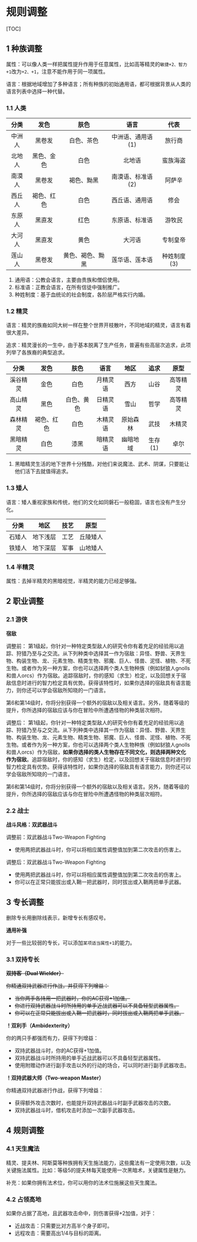 # 规则调整

[TOC]

## 1 种族调整
属性：可以像人类一样把属性提升作用于任意属性，比如高等精灵的`敏捷+2、智力+1`改为`+2、+1`，注意不能作用于同一项属性。

语言：根据地域增加了多种语言；所有种族的初始通用语，都可根据背景从人类的语言列表中选择一种代替。

### 1.1 人类

|分类|发色|肤色|语言|代表|
|:-:|:-:|:-:|:-:|:-:|
|中洲人|黑卷发|白色、茶色|中洲语、通用语(1)|旅行商|
|北地人|黑色、金色|白色|北地语|蛮族海盗|
|南漠人|黑卷发|褐色、黝黑|南漠语、标准语(2)|阿萨辛|
|西丘人|褐色、红色|白色|西丘语、通用语|修会|
|东原人|黑直发|红色|东原语、标准语|游牧民|
|大河人|黑直发|黄色|大河语|专制皇帝|
|莲山人|黑卷发|黄色、褐色、黝黑|莲华语、莲本语|种姓制度(3)|

1. 通用语：公教会语言，主要由贵族和僧侣使用。
2. 标准语：正教会语言，在所有信徒中强制推广。
3. 种姓制度：基于血统论的社会制度，各阶层严格实行内婚。

### 1.2 精灵

语言：精灵的族裔如同大树一样在整个世界开枝散叶，不同地域的精灵，语言有着很大差异。

追求：精灵漫长的一生中，由于基本脱离了生产任务，普遍有些高层次追求，此项列举了各族裔的典型追求。

|分类|发色|肤色|语言|地区|追求|原型|
|:-:|:-:|:-:|:-:|:-:|:-:|:-:|
|溪谷精灵|金色|白色|月精灵语|西方|山谷|高等精灵|
|高山精灵|黑色|白色、黄色|日精灵语|雪山|哲学|高等精灵|
|森林精灵|褐色、红色|白色|木精灵语|原始森林|武技|木精灵|
|黑暗精灵|白色|漆黑|暗精灵语|幽暗地域|生存(1)|卓尔|

1. 黑暗精灵生活的地下世界十分残酷，对他们来说魔法、武术、阴谋，只要能让他们活下去就值得追求。

### 1.3 矮人

语言：矮人重视家族和传统，他们的文化如同磐石一般稳固，语言也没有产生分化。

|分类|地区|技艺|原型|
|:-:|:-:|:-:|:-:|
|石矮人|地下浅层|工艺|丘陵矮人|
|铁矮人|地下深层|军事|山地矮人|

### 1.4 半精灵

属性：去掉半精灵的黑暗视觉，半精灵的能力已经足够强。

## 2 职业调整

### 2.1 游侠

**宿敌**

调整前：
第1级起，你针对一种特定类型敌人的研究令你有着充足的经验用以追踪、狩猎乃至与之交流。从下列种类中选择其一作为宿敌：异怪、野兽、天界生物、构装生物、龙、元素生物、精类生物、邪魔、巨人、怪兽、泥怪、植物、不死生物。或者作为另一种方案，你也可以选择两个类人生物种族（例如豺狼人gnolls和兽人orcs）作为宿敌。追踪宿敌时，你的感知（求生）检定，以及回想关于宿敌信息时进行的智力检定具有优势。获得该特性时，如果你选择的宿敌具有语言能力，则你还可以学会宿敌所知晓的一门语言。

第6和第14级时，你将分别获得一个额外的宿敌以及相关语言。另外，随着等级的提升，你所选择的宿敌应该与你在冒险中所遭遇怪物的种类层次相符。

调整后：
第1级起，你针对一种特定类型敌人的研究令你有着充足的经验用以追踪、狩猎乃至与之交流。从下列种类中选择其一作为宿敌：异怪、野兽、天界生物、构装生物、龙、元素生物、精类生物、邪魔、巨人、怪兽、泥怪、植物、不死生物。或者作为另一种方案，你也可以选择两个类人生物种族（例如豺狼人gnolls和兽人orcs）作为宿敌，**如果你选择的类人生物存在不同文化，则选择两种文化作为宿敌**。追踪宿敌时，你的感知（求生）检定，以及回想关于宿敌信息时进行的智力检定具有优势。获得该特性时，如果你选择的宿敌具有语言能力，则你还可以学会宿敌所知晓的一门语言。

第6和第14级时，你将分别获得一个额外的宿敌以及相关语言。另外，随着等级的提升，你所选择的宿敌应该与你在冒险中所遭遇怪物的种类层次相符。

### 2.2 战士

**战斗风格：双武器战斗**

调整前：双武器战斗Two-Weapon Fighting
- 使用两把武器战斗时，你可以将相应属性调整值加到第二次攻击的伤害上。

调整后：双武器战斗Two-Weapon Fighting
- 使用两把武器战斗时，你可以将相应属性调整值加到第二次攻击的伤害上。
- 你可以在正常只能拔出或入鞘一把武器时，同时拔出或入鞘两把单手武器。

## 3 专长调整
删除专长用删除线表示，新增专长有感叹号。

**通用补强**

对于一些比较弱的专长，可以添加`某项适当属性+1`的能力。

### 3.1 双持专长

~~**双持客（Dual Wielder）**~~

~~你精通双持武器进行作战，并获得下列增益：~~
- ~~当你两手各持用一把武器时，你的AC获得+1加值。~~
- ~~你进行双持武器战斗时所持用的单手近战武器可以不具备轻型武器属性。~~
- ~~你可以在正常只能拔出或入鞘一把武器时，同时拔出或入鞘两把单手武器。~~

**！双利手（Ambidexterity）**

你的两只手都强而有力，获得下列增益：
- 双持武器战斗时，你的AC获得+1加值。
- 双持武器战斗时所持用的单手近战武器可以不具备轻型武器属性。
- 使用附赠动作进行副手攻击以外的行动的场合，可以同时进行副手武器攻击。

**！双持武器大师（Two-weapon Master）**

你精通双持武器进行作战，获得下列增益：
- 获得额外攻击次数时，也能提升双持武器战斗时副手武器攻击的次数。
- 双持武器战斗时，借机攻击时添加一次副手武器攻击。

## 4 规则调整

### 4.1 天生魔法

精灵、提夫林、阿斯莫等种族拥有天生施法能力，这些魔法有一定使用次数，以及关键施法属性。比如：等级5的提夫林每天能使用一次黑暗术，关键属性是魅力。

补充：如果你拥有法术位，你可以用你的法术位施展这些天生魔法。

### 4.2 占领高地

如果你占据了高地，且武器攻击命中，则伤害获得+2加值，对于：
- 近战攻击：只需要比对方高半个身子即可。
- 远程攻击：需要高出1/4与目标的距离。
